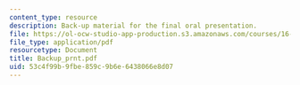 ```yaml
---
content_type: resource
description: Back-up material for the final oral presentation.
file: https://ol-ocw-studio-app-production.s3.amazonaws.com/courses/16-886-air-transportation-systems-architecting-spring-2004/53c4f99b9fbe859c9b6e6438066e8d07_Backup_prnt.pdf
file_type: application/pdf
resourcetype: Document
title: Backup_prnt.pdf
uid: 53c4f99b-9fbe-859c-9b6e-6438066e8d07
---
```


